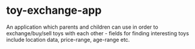 # toy-exchange-app
An application which parents and children can use in order to exchange/buy/sell toys with each other - fields for finding interesting toys include location data, price-range, age-range etc.

